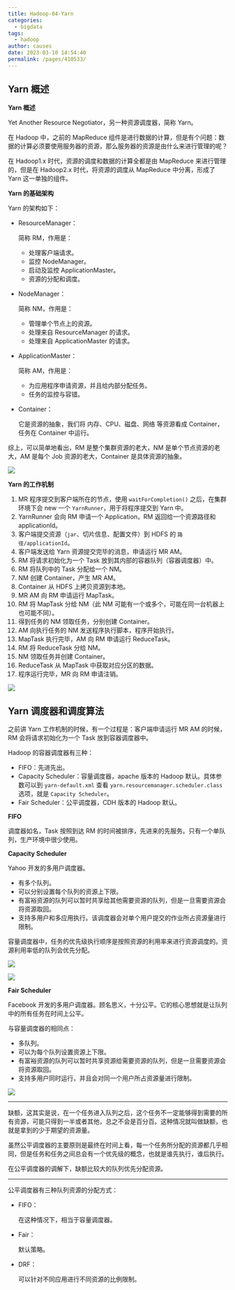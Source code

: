 ```yaml
---
title: Hadoop-04-Yarn
categories: 
  - bigdata
tags: 
  - hadoop
author: causes
date: 2023-03-10 14:54:40
permalink: /pages/410533/
---
```


## Yarn 概述

**Yarn 概述**

Yet Another Resource Negotiator，另一种资源调度器，简称 Yarn。

在 Hadoop 中，之前的 MapReduce 组件是进行数据的计算，但是有个问题：数据的计算必须要使用服务器的资源，那么服务器的资源是由什么来进行管理的呢？

在 Hadoop1.x 时代，资源的调度和数据的计算全都是由 MapReduce 来进行管理的，但是在 Hadoop2.x 时代，将资源的调度从 MapReduce 中分离，形成了 Yarn 这一单独的组件。

**Yarn 的基础架构**

Yarn 的架构如下：

- ResourceManager：

    简称 RM，作用是：

    - 处理客户端请求。
    - 监控 NodeManager。
    - 启动及监控 ApplicationMaster。
    - 资源的分配和调度。

- NodeManager：

    简称 NM，作用是：

    - 管理单个节点上的资源。
    - 处理来自 ResourceManager 的请求。
    - 处理来自 ApplicationMaster 的请求。

- ApplicationMaster：

    简称 AM，作用是：

    - 为应用程序申请资源，并且给内部分配任务。
    - 任务的监控与容错。

- Container：

    它是资源的抽象，我们将 内存、CPU、磁盘、网络 等资源看成 Container，任务在 Container 中运行。

综上，可以简单地看出，RM 是整个集群资源的老大，NM 是单个节点资源的老大，AM 是每个 Job 资源的老大，Container 是具体资源的抽象。

![](./images/2021-12-28-10-03-19.png)

**Yarn 的工作机制**

1. MR 程序提交到客户端所在的节点，使用 `waitForCompletion()` 之后，在集群环境下会 new 一个 `YarnRunner`，用于将程序提交到 Yarn 中。
1. YarnRunner 会向 RM 申请一个 Application，RM 返回给一个资源路径和 applicationId。
1. 客户端提交资源（`jar`、切片信息、配置文件）到 HDFS 的 `路径/applicationId`。
1. 客户端发送给 Yarn 资源提交完毕的消息，申请运行 MR AM。
1. RM 将请求初始化为一个 Task 放到其内部的容器队列（容器调度器）中。
1. RM 将队列中的 Task 分配给一个 NM。
1. NM 创建 Container，产生 MR AM。
1. Container 从 HDFS 上拷贝资源到本地。
1. MR AM 向 RM 申请运行 MapTask。
1. RM 将 MapTask 分给 NM（此 NM 可能有一个或多个，可能在同一台机器上也可能不同）。
1. 得到任务的 NM 领取任务，分别创建 Container。
1. AM 向执行任务的 NM 发送程序执行脚本，程序开始执行。
1. MapTask 执行完毕，AM 向 RM 申请运行 ReduceTask。
1. RM 将 ReduceTask 分给 NM。
1. NM 领取任务并创建 Container。
1. ReduceTask 从 MapTask 中获取对应分区的数据。
1. 程序运行完毕，MR 向 RM 申请注销。

![](./images/2021-12-29-09-37-51.png)

## Yarn 调度器和调度算法

之前讲 Yarn 工作机制的时候，有一个过程是：客户端申请运行 MR AM 的时候，RM 会将请求初始化为一个 Task 放到容器调度器中。

Hadoop 的容器调度器有三种：

- FIFO：先进先出。
- Capacity Scheduler：容量调度器，apache 版本的 Hadoop 默认。具体参数可以到 `yarn-default.xml` 查看 `yarn.resourcemanager.scheduler.class` 选项，就是 `Capacity Scheduler`。
- Fair Scheduler：公平调度器，CDH 版本的 Hadoop 默认。

**FIFO**

调度器如名，Task 按照到达 RM 的时间被排序，先进来的先服务。只有一个单队列，生产环境中很少使用。

**Capacity Scheduler**

Yahoo 开发的多用户调度器。

- 有多个队列。
- 可以分别设置每个队列的资源上下限。
- 有富裕资源的队列可以暂时共享给其他需要资源的队列，但是一旦需要资源会将资源取回。
- 支持多用户和多应用执行。该调度器会对单个用户提交的作业所占资源量进行限制。

容量调度器中，任务的优先级执行顺序是按照资源的利用率来进行资源调度的。资源利用率低的队列会优先分配。

![](./images/2021-12-29-09-51-16.png)

![](./images/2021-12-29-09-52-07.png)

**Fair Scheduler**

Facebook 开发的多用户调度器。顾名思义，十分公平。它的核心思想就是让队列中的所有任务在时间上公平。

与容量调度器的相同点：

- 多队列。
- 可以为每个队列设置资源上下限。
- 有富裕资源的队列可以暂时共享资源给需要资源的队列，但是一旦需要资源会将资源取回。
- 支持多用户同时运行，并且会对同一个用户所占资源量进行限制。

![](./images/2021-12-29-17-02-40.png)

---

缺额，这其实是说，在一个任务进入队列之后，这个任务不一定能够得到需要的所有资源，可能只得到一半或者其他，总之不会是百分百。这种情况就叫做缺额，也就是拿到的少于期望的资源量。

虽然公平调度器的主要原则是最终在时间上看，每一个任务所分配的资源都几乎相同，但是任务和任务之间总会有一个优先级的概念，也就是谁先执行，谁后执行。

在公平调度器的调解下，缺额比较大的队列优先分配资源。

---

公平调度器有三种队列资源的分配方式：

- FIFO：

    在这种情况下，相当于容量调度器。

- Fair：

    默认策略。

- DRF：

    可以针对不同应用进行不同资源的比例限制。
